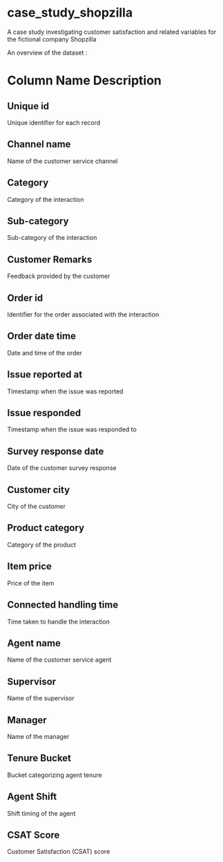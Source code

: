 # case_study_shopzilla

A case study investigating customer satisfaction and related variables for the fictional company Shopzilla

An overview of the dataset : 

# Column Name	Description

## Unique id
Unique identifier for each record

## Channel name	
Name of the customer service channel

## Category	
Category of the interaction

## Sub-category	
Sub-category of the interaction

## Customer Remarks	
Feedback provided by the customer

## Order id	
Identifier for the order associated with the interaction

## Order date time	
Date and time of the order

## Issue reported at	
Timestamp when the issue was reported

## Issue responded	
Timestamp when the issue was responded to

## Survey response date	
Date of the customer survey response

## Customer city	
City of the customer

## Product category	
Category of the product

## Item price	
Price of the item

## Connected handling time	
Time taken to handle the interaction

## Agent name	
Name of the customer service agent

## Supervisor	
Name of the supervisor

## Manager	
Name of the manager

## Tenure Bucket	
Bucket categorizing agent tenure

## Agent Shift	
Shift timing of the agent

## CSAT Score	
Customer Satisfaction (CSAT) score
